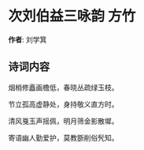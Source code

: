 # 次刘伯益三咏韵 方竹

**作者**: 刘学箕

## 诗词内容

烟梢修矗画檐低，春晓丛疏绿玉枝。

节立孤高虚静处，身持敬义直方时。

清风戛玉声摇佩，明月筛金影散墀。

寄语幽人勤爱护，莫教斵削俗髠知。

